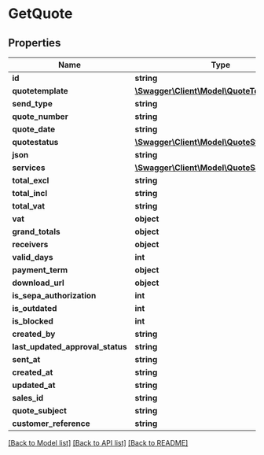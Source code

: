 # GetQuote

## Properties

 Name                             | Type                                                                  | Description | Notes      
----------------------------------|-----------------------------------------------------------------------|-------------|------------
 **id**                           | **string**                                                            |             | [optional] 
 **quotetemplate**                | [**\Swagger\Client\Model\QuoteTemplate**](QuoteTemplate.md)           |             | [optional] 
 **send_type**                    | **string**                                                            |             | [optional] 
 **quote_number**                 | **string**                                                            |             | [optional] 
 **quote_date**                   | **string**                                                            |             | [optional] 
 **quotestatus**                  | [**\Swagger\Client\Model\QuoteStatus**](QuoteStatus.md)               |             | [optional] 
 **json**                         | **string**                                                            |             | [optional] 
 **services**                     | [**\Swagger\Client\Model\QuoteSalesService[]**](QuoteSalesService.md) |             | [optional] 
 **total_excl**                   | **string**                                                            |             | [optional] 
 **total_incl**                   | **string**                                                            |             | [optional] 
 **total_vat**                    | **string**                                                            |             | [optional] 
 **vat**                          | **object**                                                            |             | [optional] 
 **grand_totals**                 | **object**                                                            |             | [optional] 
 **receivers**                    | **object**                                                            |             | [optional] 
 **valid_days**                   | **int**                                                               |             | [optional] 
 **payment_term**                 | **object**                                                            |             | [optional] 
 **download_url**                 | **object**                                                            |             | [optional] 
 **is_sepa_authorization**        | **int**                                                               |             | [optional] 
 **is_outdated**                  | **int**                                                               |             | [optional] 
 **is_blocked**                   | **int**                                                               |             | [optional] 
 **created_by**                   | **string**                                                            |             | [optional] 
 **last_updated_approval_status** | **string**                                                            |             | [optional] 
 **sent_at**                      | **string**                                                            |             | [optional] 
 **created_at**                   | **string**                                                            |             | [optional] 
 **updated_at**                   | **string**                                                            |             | [optional] 
 **sales_id**                     | **string**                                                            |             | [optional] 
 **quote_subject**                | **string**                                                            |             | [optional] 
 **customer_reference**           | **string**                                                            |             | [optional] 

[[Back to Model list]](../../README.md#documentation-for-models) [[Back to API list]](../../README.md#documentation-for-api-endpoints) [[Back to README]](../../README.md)


